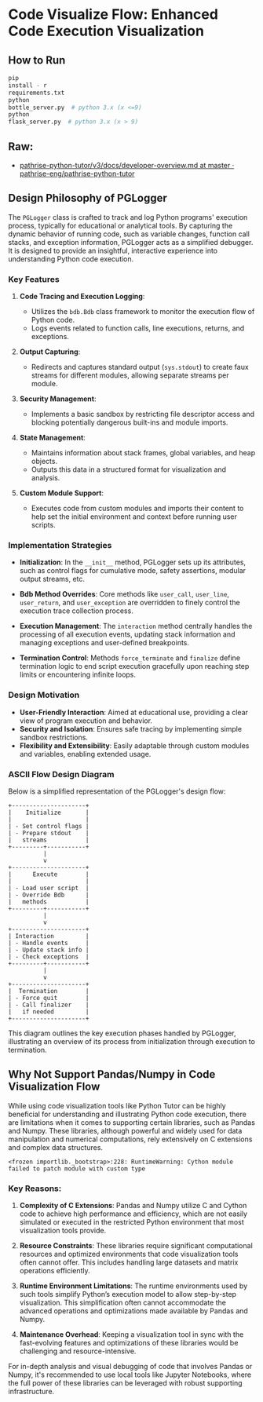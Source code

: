 # Code Visualize Flow: Enhanced Code Execution Visualization

## How to Run

```python
pip
install - r
requirements.txt
python
bottle_server.py  # python 3.x (x <=9)
python
flask_server.py  # python 3.x (x > 9)
```

## Raw:

- [pathrise-python-tutor/v3/docs/developer-overview.md at master · pathrise-eng/pathrise-python-tutor](https://github.com/pathrise-eng/pathrise-python-tutor/blob/master/v3/docs/developer-overview.md)

## Design Philosophy of PGLogger

The `PGLogger` class is crafted to track and log Python programs' execution process, typically for educational or
analytical tools. By capturing the dynamic behavior of running code, such as variable changes, function call stacks, and
exception information, PGLogger acts as a simplified debugger. It is designed to provide an insightful, interactive
experience into understanding Python code execution.

### Key Features

1. **Code Tracing and Execution Logging**:
    - Utilizes the `bdb.Bdb` class framework to monitor the execution flow of Python code.
    - Logs events related to function calls, line executions, returns, and exceptions.

2. **Output Capturing**:
    - Redirects and captures standard output (`sys.stdout`) to create faux streams for different modules, allowing
      separate streams per module.

3. **Security Management**:
    - Implements a basic sandbox by restricting file descriptor access and blocking potentially dangerous built-ins and
      module imports.

4. **State Management**:
    - Maintains information about stack frames, global variables, and heap objects.
    - Outputs this data in a structured format for visualization and analysis.

5. **Custom Module Support**:
    - Executes code from custom modules and imports their content to help set the initial environment and context before
      running user scripts.

### Implementation Strategies

- **Initialization**: In the `__init__` method, PGLogger sets up its attributes, such as control flags for cumulative
  mode, safety assertions, modular output streams, etc.

- **Bdb Method Overrides**: Core methods like `user_call`, `user_line`, `user_return`, and `user_exception` are
  overridden to finely control the execution trace collection process.

- **Execution Management**: The `interaction` method centrally handles the processing of all execution events, updating
  stack information and managing exceptions and user-defined breakpoints.

- **Termination Control**: Methods `force_terminate` and `finalize` define termination logic to end script execution
  gracefully upon reaching step limits or encountering infinite loops.

### Design Motivation

- **User-Friendly Interaction**: Aimed at educational use, providing a clear view of program execution and behavior.
- **Security and Isolation**: Ensures safe tracing by implementing simple sandbox restrictions.
- **Flexibility and Extensibility**: Easily adaptable through custom modules and variables, enabling extended usage.

### ASCII Flow Design Diagram

Below is a simplified representation of the PGLogger's design flow:

```
+---------------------+
|    Initialize       |
|                     |
| - Set control flags |
| - Prepare stdout    |
|   streams           |
+---------+-----------+
          |
          v
+---------------------+
|      Execute        |
|                     |
| - Load user script  |
| - Override Bdb      |
|   methods           |
+---------+-----------+
          |
          v
+---------------------+
| Interaction         |
| - Handle events     |
| - Update stack info |
| - Check exceptions  |
+---------+-----------+
          |
          v
+---------------------+
|  Termination        |
| - Force quit        |
| - Call finalizer    |
|   if needed         |
+---------------------+
```

This diagram outlines the key execution phases handled by PGLogger, illustrating an overview of its process from
initialization through execution to termination.

## Why Not Support Pandas/Numpy in Code Visualization Flow

While using code visualization tools like Python Tutor can be highly beneficial for understanding and illustrating
Python code execution, there are limitations when it comes to supporting certain libraries, such as Pandas and Numpy.
These libraries, although powerful and widely used for data manipulation and numerical computations, rely extensively on
C extensions and complex data structures.

```shell
<frozen importlib._bootstrap>:228: RuntimeWarning: Cython module failed to patch module with custom type
```

### Key Reasons:

1. **Complexity of C Extensions**: Pandas and Numpy utilize C and Cython code to achieve high performance and
   efficiency, which are not easily simulated or executed in the restricted Python environment that most visualization
   tools provide.

2. **Resource Constraints**: These libraries require significant computational resources and optimized environments that
   code visualization tools often cannot offer. This includes handling large datasets and matrix operations efficiently.

3. **Runtime Environment Limitations**: The runtime environments used by such tools simplify Python’s execution model to
   allow step-by-step visualization. This simplification often cannot accommodate the advanced operations and
   optimizations made available by Pandas and Numpy.

4. **Maintenance Overhead**: Keeping a visualization tool in sync with the fast-evolving features and optimizations of
   these libraries would be challenging and resource-intensive.

For in-depth analysis and visual debugging of code that involves Pandas or Numpy, it's recommended to use local tools
like Jupyter Notebooks, where the full power of these libraries can be leveraged with robust supporting infrastructure.

